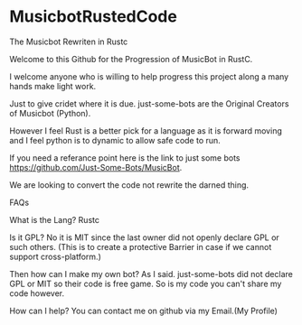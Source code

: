 # MusicbotRustedCode
The Musicbot Rewriten in Rustc

Welcome to this Github for the Progression of MusicBot in RustC.

I welcome anyone who is willing to help progress this project along a many hands make light work.

Just to give cridet where it is due. just-some-bots are the Original Creators of Musicbot (Python).

However I feel Rust is a better pick for a language as it is forward moving and I feel python is to dynamic to allow safe code to run.

If you need a referance point here is the link to just some bots https://github.com/Just-Some-Bots/MusicBot.

We are looking to convert the code not rewrite the darned thing.

FAQs

What is the Lang?
Rustc

Is it GPL?
No it is MIT since the last owner did not openly declare GPL or such others.
(This is to create a protective Barrier in case if we cannot support cross-platform.)

Then how can I make my own bot?
As I said. just-some-bots did not declare GPL or MIT so their code is free game. So is my code you can't share my code however.

How can I help?
You can contact me on github via my Email.(My Profile)
